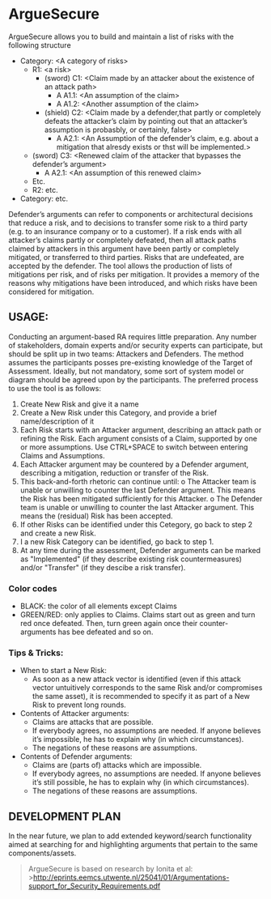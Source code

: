 # ArgueSecure

ArgueSecure allows you to build and maintain a list of risks with the following structure
- Category: \<A category of risks>
  - R1: \<a risk>
    - (sword) C1: \<Claim made by an attacker about the existence of an attack path>
      - A A1.1: \<An assumption of the claim>
      - A A1.2: \<Another assumption of the claim>
    - (shield) C2: \<Claim made by a defender,that partly or completely defeats the attacker’s claim by pointing out that an attacker’s assumption is probasbly, or certainly, false>
      - A  A2.1: \<An Assumption of the defender’s claim, e.g. about a mitigation that alresdy exists or thst will be implemented.>
   - (sword) C3: \<Renewed claim of the attacker that bypasses the defender’s argument>
      - A A2.1: \<An assumption of this renewed claim>
   - Etc.
  - R2: etc.
- Category: etc.

Defender’s arguments can refer to components or architectural decisions that reduce a risk, and to decisions to transfer some risk to a third party (e.g. to an insurance company or to a customer).
If a risk  ends with all attacker’s claims partly or completely defeated, then all attack paths claimed by attackers in this argument have been partly or completely mitigated, or transferred to third parties. Risks that are undefeated, are accepted by the defender. 
The tool allows the production of lists of mitigations per risk, and of risks per mitigation. It provides a memory of the reasons why mitigations have been introduced, and which risks have been considered for mitigation.


## USAGE:
Conducting an argument-based RA requires little preparation. Any number of stakeholders, domain experts and/or security experts can participate, but should be split up in two teams: Attackers and Defenders. The method assumes the participants posses pre-existing knowledge of the Target of Assessment. Ideally, but not mandatory, some sort of system model or diagram should be agreed upon by the participants. 
The preferred process to use the tool is as follows:
  1.  Create New Risk and give it a name
  2.  Create a New Risk under this Category, and provide a brief name/description of it
  3.  Each Risk starts with an Attacker argument, describing an attack path or refining the Risk. Each argument consists of a Claim, supported by one or more assumptions. Use CTRL+SPACE to switch between entering Claims and Assumptions.
  4.	Each Attacker argument may be countered by a Defender argument, describing a mitigation, reduction or transfer of the Risk.
  5.	This back-and-forth rhetoric can continue until: 
    o	The Attacker team is unable or unwilling to counter the last Defender argument. This means the Risk has been mitigated sufficiently for this Attacker.
    o	The Defender team is unable or unwilling to counter the last Attacker argument. This means the (residual) Risk has been accepted.
  6.	If other Risks can be identified under this Cetegory, go back to step 2 and create a new Risk.
  7.	I a new Risk Category can be identified, go back to step 1.
  8.	At any time during the assessment, Defender arguments can be marked as "Implemented" (if they describe existing risk countermeasures) and/or "Transfer" (if they descibe a risk transfer).

### Color codes ###
- BLACK:  the color of all elements except Claims
- GREEN/RED: only applies to Claims.  Claims start out as green and turn red once defeated. Then, turn green again once their counter-arguments has bee defeated and so on.

### Tips & Tricks:
- When to start a New Risk:
  - As soon as a new attack vector is identified (even if this attack vector untuitively corresponds to the same Risk and/or compromises the same asset), it is recommended to specify it as part of a New Risk to prevent long rounds.
- Contents of Attacker arguments:
  - Claims are attacks that are possible. 
  - If everybody agrees, no assumptions are needed. If anyone believes it’s impossible, he has to explain why (in which circumstances). 
  - The negations of these reasons are assumptions.
- Contents of Defender arguments: 
  - Claims are (parts of) attacks which are impossible. 
  - If everybody agrees, no assumptions are needed. If anyone believes it’s still possible, he has to explain why (in which circumstances).  
  - The negations of these reasons are assumptions.


## DEVELOPMENT PLAN
In the near future, we plan to add extended keyword/search  functionality aimed at searching for and highlighting arguments that pertain to the same components/assets.



> ArgueSecure is based on research by Ionita et al: >http://eprints.eemcs.utwente.nl/25041/01/Argumentations-support_for_Security_Requirements.pdf

